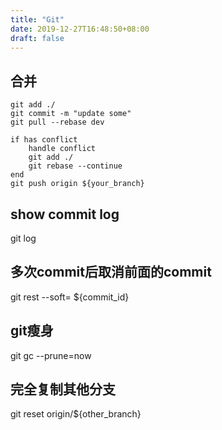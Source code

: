 ```yaml
---
title: "Git"
date: 2019-12-27T16:48:50+08:00
draft: false
---
```


## 合并
    git add ./
    git commit -m "update some"
    git pull --rebase dev
    
    if has conflict
        handle conflict
        git add ./
        git rebase --continue
    end
    git push origin ${your_branch}

## show commit log
git log

## 多次commit后取消前面的commit
git rest --soft= ${commit_id}

## git瘦身
git gc  --prune=now

## 完全复制其他分支
git reset origin/${other_branch}